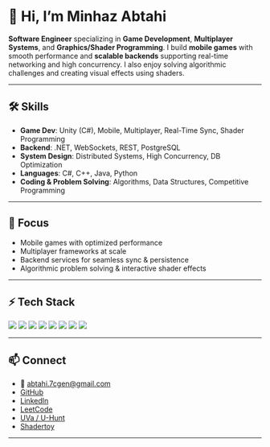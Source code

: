 # 👋 Hi, I’m Minhaz Abtahi  

**Software Engineer** specializing in **Game Development**, **Multiplayer Systems**, and **Graphics/Shader Programming**. I build **mobile games** with smooth performance and **scalable backends** supporting real-time networking and high concurrency. I also enjoy solving algorithmic challenges and creating visual effects using shaders.  

---

## 🛠️ Skills  
- **Game Dev**: Unity (C#), Mobile, Multiplayer, Real-Time Sync, Shader Programming  
- **Backend**: .NET, WebSockets, REST, PostgreSQL  
- **System Design**: Distributed Systems, High Concurrency, DB Optimization  
- **Languages**: C#, C++, Java, Python  
- **Coding & Problem Solving**: Algorithms, Data Structures, Competitive Programming  

---

## 🚀 Focus  
- Mobile games with optimized performance  
- Multiplayer frameworks at scale  
- Backend services for seamless sync & persistence  
- Algorithmic problem solving & interactive shader effects  

---

<!-- GitHub Stats (optional)
<p align="left">
  <img width="47%" src="https://github-readme-stats.vercel.app/api?username=MinhazAbtahi&count_private=true&include_all_commits=true&show_icons=true&theme=tokyonight"/>
  <img width="47%" src="https://github-readme-stats.vercel.app/api/top-langs/?username=MinhazAbtahi&layout=compact&theme=tokyonight"/>
</p>  

---
-->

## ⚡ Tech Stack  
<p align="left">
  <img src="https://img.shields.io/badge/unity-%23000000.svg?style=for-the-badge&logo=unity&logoColor=white"/>
  <img src="https://img.shields.io/badge/c%23-%23239120.svg?style=for-the-badge&logo=c-sharp&logoColor=white"/>
  <img src="https://img.shields.io/badge/.NET-5C2D91?style=for-the-badge&logo=.net&logoColor=white"/>
  <img src="https://img.shields.io/badge/java-%23ED8B00.svg?style=for-the-badge&logo=java&logoColor=white"/>
  <img src="https://img.shields.io/badge/python-3670A0?style=for-the-badge&logo=python&logoColor=ffdd54"/>
  <img src="https://img.shields.io/badge/c++-%2300599C.svg?style=for-the-badge&logo=c%2B%2B&logoColor=white"/>
  <img src="https://img.shields.io/badge/PostgreSQL-316192?style=for-the-badge&logo=postgresql&logoColor=white"/>
  <img src="https://img.shields.io/badge/WebSockets-003B57?style=for-the-badge&logo=websocket&logoColor=white"/>
</p>  

---

## 📫 Connect  
- 📧 abtahi.7cgen@gmail.com 
- [GitHub](https://github.com/MinhazAbtahi)  
- [LinkedIn](https://www.linkedin.com/in/minhaz-abtahi)
- [LeetCode](https://leetcode.com/u/MinhazAbtahi/)  
- [UVa / U-Hunt](https://uhunt.onlinejudge.org/id/594058)  
- [Shadertoy](https://www.shadertoy.com/user/theAbtahi)

---
